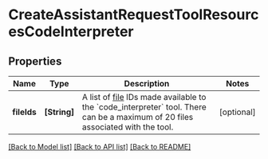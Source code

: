 # CreateAssistantRequestToolResourcesCodeInterpreter

## Properties
Name | Type | Description | Notes
------------ | ------------- | ------------- | -------------
**fileIds** | **[String]** | A list of [file](/docs/api-reference/files) IDs made available to the &#x60;code_interpreter&#x60; tool. There can be a maximum of 20 files associated with the tool.  | [optional] 

[[Back to Model list]](../README.md#documentation-for-models) [[Back to API list]](../README.md#documentation-for-api-endpoints) [[Back to README]](../README.md)


